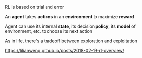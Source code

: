 ---
---

RL is based on trial and error

An **agent** takes **actions** in an **environment** to maximize **reward** 

Agent can use its internal **state**, its decision **policy**, its **model** of environment, etc. to choose its next action

As in life, there's a tradeoff between exploration and exploitation 

<https://lilianweng.github.io/posts/2018-02-19-rl-overview/>
